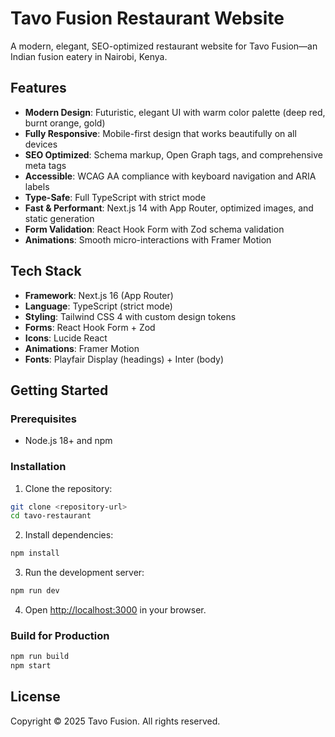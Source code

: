 # Tavo Fusion Restaurant Website

A modern, elegant, SEO-optimized restaurant website for Tavo Fusion—an Indian fusion eatery in Nairobi, Kenya.

##  Features

- **Modern Design**: Futuristic, elegant UI with warm color palette (deep red, burnt orange, gold)
- **Fully Responsive**: Mobile-first design that works beautifully on all devices
- **SEO Optimized**: Schema markup, Open Graph tags, and comprehensive meta tags
- **Accessible**: WCAG AA compliance with keyboard navigation and ARIA labels
- **Type-Safe**: Full TypeScript with strict mode
- **Fast & Performant**: Next.js 14 with App Router, optimized images, and static generation
- **Form Validation**: React Hook Form with Zod schema validation
- **Animations**: Smooth micro-interactions with Framer Motion

##  Tech Stack

- **Framework**: Next.js 16 (App Router)
- **Language**: TypeScript (strict mode)
- **Styling**: Tailwind CSS 4 with custom design tokens
- **Forms**: React Hook Form + Zod
- **Icons**: Lucide React
- **Animations**: Framer Motion
- **Fonts**: Playfair Display (headings) + Inter (body)

##  Getting Started

### Prerequisites

- Node.js 18+ and npm

### Installation

1. Clone the repository:
```bash
git clone <repository-url>
cd tavo-restaurant
```

2. Install dependencies:
```bash
npm install
```

3. Run the development server:
```bash
npm run dev
```

4. Open [http://localhost:3000](http://localhost:3000) in your browser.

### Build for Production

```bash
npm run build
npm start
```



##  License

Copyright © 2025 Tavo Fusion. All rights reserved.
